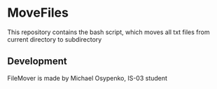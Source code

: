 # MoveFiles
This repository contains the bash script, which moves all txt files from current directory to subdirectory

Development
-----------
FileMover is made by Michael Osypenko, IS-03 student
